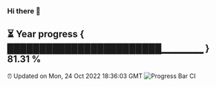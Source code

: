 ### Hi there 👋
⏳ Year progress { ████████████████████████▁▁▁▁▁▁ } 81.31 %
---
⏰ Updated on Mon, 24 Oct 2022 18:36:03 GMT
![Progress Bar CI](https://github.com/liununu/liununu/workflows/Progress%20Bar%20CI/badge.svg)
